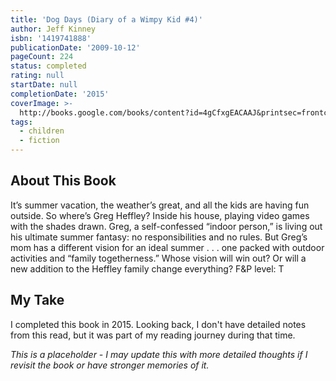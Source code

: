 ```yaml
---
title: 'Dog Days (Diary of a Wimpy Kid #4)'
author: Jeff Kinney
isbn: '1419741888'
publicationDate: '2009-10-12'
pageCount: 224
status: completed
rating: null
startDate: null
completionDate: '2015'
coverImage: >-
  http://books.google.com/books/content?id=4gCfxgEACAAJ&printsec=frontcover&img=1&zoom=1&source=gbs_api
tags:
  - children
  - fiction
---
```


## About This Book

It’s summer vacation, the weather’s great, and all the kids are having fun outside. So where’s Greg Heffley? Inside his house, playing video games with the shades drawn. Greg, a self-confessed “indoor person,” is living out his ultimate summer fantasy: no responsibilities and no rules. But Greg’s mom has a different vision for an ideal summer . . . one packed with outdoor activities and “family togetherness.” Whose vision will win out? Or will a new addition to the Heffley family change everything? F&P level: T

## My Take

I completed this book in 2015. Looking back, I don't have detailed notes from this read, but it was part of my reading journey during that time.

*This is a placeholder - I may update this with more detailed thoughts if I revisit the book or have stronger memories of it.*
